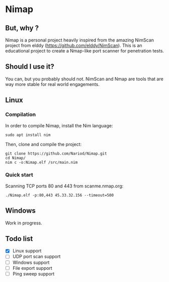 # Nimap

## But, why ?
Nimap is a personal project heavily inspired from the amazing NimScan project from elddy (https://github.com/elddy/NimScan). This is an educational project to create a Nmap-like port scanner for penetration tests.

## Should I use it?
You can, but you probably should not. NimScan and Nmap are tools that are way more stable for real world engagements.

## Linux

### Compilation

In order to compile Nimap, install the Nim language:
```
sudo apt install nim
```
Then, clone and compile the project:
```
git clone https://github.com/Nariod/Nimap.git
cd Nimap/
nim c -o:Nimap.elf /src/main.nim
```

### Quick start
Scanning TCP ports 80 and 443 from scanme.nmap.org:
```
./Nimap.elf -p:80,443 45.33.32.156 --timeout=500
```

## Windows
Work in progress.

## Todo list
- [x] Linux support
- [ ] UDP port scan support
- [ ] Windows support  
- [ ] File export support
- [ ] Ping sweep support
